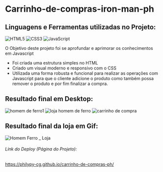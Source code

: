# Carrinho-de-compras-iron-man-ph

## Linguagens e Ferramentas utilizadas no Projeto:

![HTML5](https://img.shields.io/badge/html5-%23E34F26.svg?style=for-the-badge&logo=html5&logoColor=white)
![CSS3](https://img.shields.io/badge/css3-%231572B6.svg?style=for-the-badge&logo=css3&logoColor=white)
![JavaScript](https://img.shields.io/badge/javascript-%23323330.svg?style=for-the-badge&logo=javascript&logoColor=%23F7DF1E)



O Objetivo deste projeto foi se aprofundar e aprimorar os conhecimentos em Javascript

- Foi criada uma estrutura simples no HTML
- Criado um visual moderno e responsivo com o CSS
- Utilizada uma forma robusta e funcional para realizar as operações com Javascript para que o cliente adicione o produto como também possa remover o produto e por fim finalizar a compra.



## Resultado final em Desktop:

![homem de ferro1](https://user-images.githubusercontent.com/119917190/215656547-4139468f-ad53-4f56-b6a7-a67050015eb1.jpg)
![loja homem de ferro](https://user-images.githubusercontent.com/119917190/215656891-abad7166-ae92-47f8-af18-30febbd1e1ea.jpg)
![carrinho de compra](https://user-images.githubusercontent.com/119917190/215656955-0aa8ecbd-7872-4fd7-b0e8-57563f30ccef.jpg)

## Resultado final da loja em Gif:

![Homem Ferro _ Loja](https://user-images.githubusercontent.com/119917190/215657814-7c1d3567-57d1-4d04-99a1-61109c31e6c9.gif)

###### Link do Deploy (Página do Projeto):
https://philypy-cg.github.io/carrinho-de-compras-ph/

